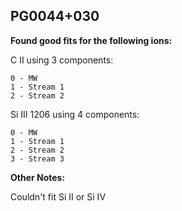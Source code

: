 ## PG0044+030
**Found good fits for the following ions:**

C II using 3 components:
```
0 - MW
1 - Stream 1
2 - Stream 2
```

Si III 1206 using 4 components:
```
0 - MW
1 - Stream 1
2 - Stream 2
3 - Stream 3
```

**Other Notes:**

Couldn't fit Si II or Si IV